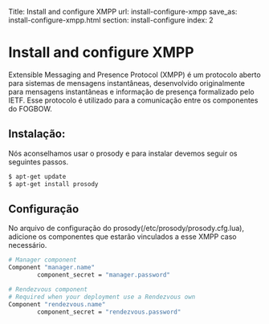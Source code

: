 Title: Install and configure XMPP
url: install-configure-xmpp
save_as: install-configure-xmpp.html
section: install-configure
index: 2

Install and configure XMPP
==========

Extensible Messaging and Presence Protocol (XMPP) é um protocolo aberto para sistemas de mensagens instantâneas, desenvolvido originalmente para mensagens instantâneas e informação de presença formalizado pelo IETF.
Esse protocolo é utilizado para a comunicação entre os componentes do FOGBOW.

## Instalação:
Nós aconselhamos usar o prosody e para instalar devemos seguir os seguintes passos.
```bash
$ apt-get update
$ apt-get install prosody
```

## Configuração
No arquivo de configuração do prosody(/etc/prosody/prosody.cfg.lua), adicione os componentes que estarão vinculados a esse XMPP caso necessário. 
 
```bash
# Manager component
Component "manager.name"
        component_secret = "manager.password"

# Rendezvous component
# Required when your deployment use a Rendezvous own
Component "rendezvous.name"
        component_secret = "rendezvous.password"
```
